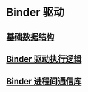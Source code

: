 # Binder 驱动

## [基础数据结构](android/framework/binder/data_struct/)

## [Binder 驱动执行逻辑](android/framework/binder/init/)

## [Binder 进程间通信库](android/framework/binder/binder_lib/)